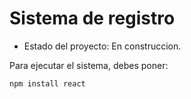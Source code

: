 <h1> Sistema de registro </h1>

- Estado del proyecto: En construccion.

Para ejecutar el sistema, debes poner: 

 ````npm install react````
